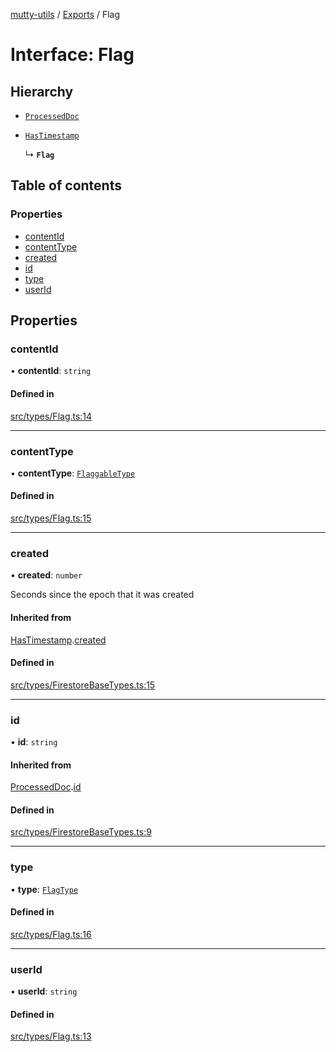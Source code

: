 [mutty-utils](../README.md) / [Exports](../modules.md) / Flag

# Interface: Flag

## Hierarchy

- [`ProcessedDoc`](ProcessedDoc.md)

- [`HasTimestamp`](HasTimestamp.md)

  ↳ **`Flag`**

## Table of contents

### Properties

- [contentId](Flag.md#contentid)
- [contentType](Flag.md#contenttype)
- [created](Flag.md#created)
- [id](Flag.md#id)
- [type](Flag.md#type)
- [userId](Flag.md#userid)

## Properties

### contentId

• **contentId**: `string`

#### Defined in

[src/types/Flag.ts:14](https://github.com/jonlaing/mutty-utils/blob/c9372b5/src/types/Flag.ts#L14)

___

### contentType

• **contentType**: [`FlaggableType`](../modules.md#flaggabletype)

#### Defined in

[src/types/Flag.ts:15](https://github.com/jonlaing/mutty-utils/blob/c9372b5/src/types/Flag.ts#L15)

___

### created

• **created**: `number`

Seconds since the epoch that it was created

#### Inherited from

[HasTimestamp](HasTimestamp.md).[created](HasTimestamp.md#created)

#### Defined in

[src/types/FirestoreBaseTypes.ts:15](https://github.com/jonlaing/mutty-utils/blob/c9372b5/src/types/FirestoreBaseTypes.ts#L15)

___

### id

• **id**: `string`

#### Inherited from

[ProcessedDoc](ProcessedDoc.md).[id](ProcessedDoc.md#id)

#### Defined in

[src/types/FirestoreBaseTypes.ts:9](https://github.com/jonlaing/mutty-utils/blob/c9372b5/src/types/FirestoreBaseTypes.ts#L9)

___

### type

• **type**: [`FlagType`](../modules.md#flagtype)

#### Defined in

[src/types/Flag.ts:16](https://github.com/jonlaing/mutty-utils/blob/c9372b5/src/types/Flag.ts#L16)

___

### userId

• **userId**: `string`

#### Defined in

[src/types/Flag.ts:13](https://github.com/jonlaing/mutty-utils/blob/c9372b5/src/types/Flag.ts#L13)

